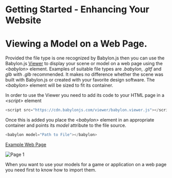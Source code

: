 # Getting Started - Enhancing Your Website
# Viewing a Model on a Web Page.
Provided the file type is one recognized by Babylon.js then you can use the Babylon.js [Viewer]() to display your scene or model on a web page using the *&lt;babylon&gt;* element. Examples of suitable file types are *.babylon*, *.gltf* and *glb* with *.glb* recommended. It makes no difference whether the scene was built with Babylon.js or created with your favorite design software. The *&lt;babylon&gt;* element will be sized to fit its container.

In order to use the Viewer you need to add its code to your HTML page in a *&lt;script&gt;* element

```javascript
<script src="https://cdn.babylonjs.com/viewer/babylon.viewer.js"></script>
```

Once this is added you place the *&lt;babylon&gt;* element in an appropriate container and points its *model* attribute to the file source.


```javascript
<babylon model="Path to File"></babylon>
```

[Example Web Page](/webpages/page1.html)

![Page 1](/img/getstarted/view1.png)

When you want to use your models for a game or application on a web page you need first to know how to import them. 
